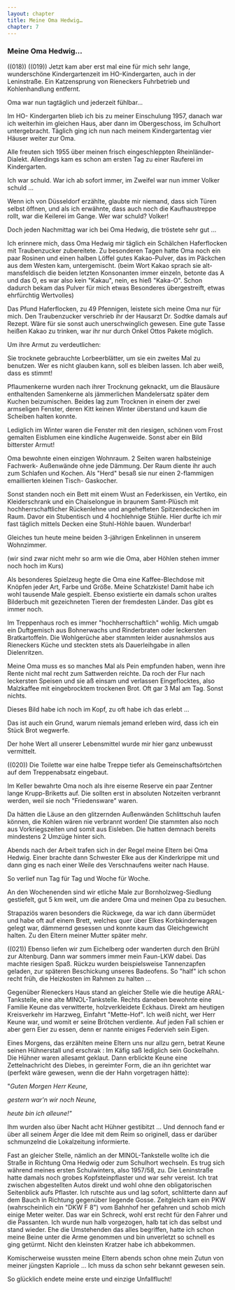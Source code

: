 ```yaml
---  
layout: chapter
title: Meine Oma Hedwig…
chapter: 7
---  
```


### Meine Oma Hedwig…

((018)) ((019)) Jetzt kam aber erst mal eine für mich sehr lange, wunderschöne
Kindergartenzeit im HO-Kindergarten, auch in der Leninstraße. Ein Katzensprung
von Rieneckers Fuhrbetrieb und Kohlenhandlung entfernt.

Oma war nun tagtäglich und jederzeit fühlbar…

Im HO- Kindergarten blieb ich bis zu meiner Einschulung 1957, danach war ich
weiterhin im gleichen Haus, aber dann im Obergeschoss, im Schulhort
untergebracht. Täglich ging ich nun nach meinem Kindergartentag vier Häuser
weiter zur Oma.

Alle freuten sich 1955 über meinen frisch eingeschleppten Rheinländer-Dialekt.
Allerdings kam es schon am ersten Tag zu einer Rauferei im Kindergarten.

Ich war schuld. War ich ab sofort immer, im Zweifel war nun immer Volker
schuld …

Wenn ich von Düsseldorf erzählte, glaubte mir niemand, dass sich Türen selbst
öffnen, und als ich erwähnte, dass auch noch die Kaufhaustreppe rollt, war die
Keilerei im Gange. Wer war schuld? Volker!

Doch jeden Nachmittag war ich bei Oma Hedwig, die tröstete sehr gut …

Ich erinnere mich, dass Oma Hedwig mir täglich ein Schälchen Haferflocken mit
Traubenzucker zubereitete. Zu besonderen Tagen hatte Oma noch ein paar Rosinen
und einen halben Löffel gutes Kakao-Pulver, das im Päckchen aus dem Westen
kam, untergemischt. (beim Wort Kakao sprach sie alt-mansfeldisch die beiden
letzten Konsonanten immer einzeln, betonte das A und das O, es war also kein
"Kakau", nein, es hieß "Kaka-O". Schon dadurch bekam das Pulver für mich etwas
Besonderes übergestreift, etwas ehrfürchtig Wertvolles)

Das Pfund Haferflocken, zu 49 Pfennigen, leistete sich meine Oma nur für mich.
Den Traubenzucker verschrieb ihr der Hausarzt Dr. Sodtke damals auf Rezept.
Wäre für sie sonst auch unerschwinglich gewesen. Eine gute Tasse heißen Kakao
zu trinken, war ihr nur durch Onkel Ottos Pakete möglich.

Um ihre Armut zu verdeutlichen:

Sie trocknete gebrauchte Lorbeerblätter, um sie ein zweites Mal zu benutzen.
Wer es nicht glauben kann, soll es bleiben lassen. Ich aber weiß, dass es
stimmt!

Pflaumenkerne wurden nach ihrer Trocknung geknackt, um die Blausäure
enthaltenden Samenkerne als jämmerlichen Mandelersatz später dem Kuchen
beizumischen. Beides lag zum Trocknen in einem der zwei armseligen Fenster,
deren Kitt keinen Winter überstand und kaum die Scheiben halten konnte.

Lediglich im Winter waren die Fenster mit den riesigen, schönen vom Frost
gemalten Eisblumen eine kindliche Augenweide. Sonst aber ein Bild bitterster
Armut!

Oma bewohnte einen einzigen Wohnraum. 2 Seiten waren halbsteinige Fachwerk-
Außenwände ohne jede Dämmung. Der Raum diente ihr auch zum Schlafen und
Kochen. Als "Herd" besaß sie nur einen 2-flammigen emaillierten kleinen Tisch-
Gaskocher.

Sonst standen noch ein Bett mit einem Wust an Federkissen, ein Vertiko, ein
Kleiderschrank und ein Chaiselongue in braunem Samt-Plüsch mit
hochherrschaftlicher Rückenlehne und angehefteten Spitzendeckchen im Raum.
Davor ein Stubentisch und 4 hochlehnige Stühle. Hier durfte ich mir fast
täglich mittels Decken eine Stuhl-Höhle bauen. Wunderbar!

Gleiches tun heute meine beiden 3-jährigen Enkelinnen in unserem Wohnzimmer.

(wir sind zwar nicht mehr so arm wie die Oma, aber Höhlen stehen immer noch
hoch im Kurs)

Als besonderes Spielzeug hegte die Oma eine Kaffee-Blechdose mit Knöpfen jeder
Art, Farbe und Größe. Meine Schatzkiste! Damit habe ich wohl tausende Male
gespielt. Ebenso existierte ein damals schon uraltes Bilderbuch mit
gezeichneten Tieren der fremdesten Länder. Das gibt es immer noch.

Im Treppenhaus roch es immer "hochherrschaftlich" wohlig. Mich umgab ein
Duftgemisch aus Bohnerwachs und Rinderbraten oder leckersten Bratkartoffeln.
Die Wohlgerüche aber stammten leider ausnahmslos aus Rieneckers Küche und
steckten stets als Dauerleihgabe in allen Dielenritzen.

Meine Oma muss es so manches Mal als Pein empfunden haben, wenn ihre Rente
nicht mal recht zum Sattwerden reichte. Da roch der Flur nach leckersten
Speisen und sie aß einsam und verlassen Eingeflocktes, also Malzkaffee mit
eingebrocktem trockenen Brot. Oft gar 3 Mal am Tag. Sonst nichts.

Dieses Bild habe ich noch im Kopf, zu oft habe ich das erlebt …

Das ist auch ein Grund, warum niemals jemand erleben wird, dass ich ein Stück
Brot wegwerfe.

Der hohe Wert all unserer Lebensmittel wurde mir hier ganz unbewusst
vermittelt.

((020)) Die Toilette war eine halbe Treppe tiefer als Gemeinschaftsörtchen auf
dem Treppenabsatz eingebaut.

Im Keller bewahrte Oma noch als ihre eiserne Reserve ein paar Zentner lange
Krupp-Briketts auf. Die sollten erst in absoluten Notzeiten verbrannt werden,
weil sie noch "Friedensware" waren.

Da hätten die Läuse an den glitzernden Außenwänden Schlittschuh laufen können,
die Kohlen wären nie verbrannt worden! Die stammten also noch aus
Vorkriegszeiten und somit aus Eisleben. Die hatten demnach bereits mindestens
2 Umzüge hinter sich.

Abends nach der Arbeit trafen sich in der Regel meine Eltern bei Oma Hedwig.
Einer brachte dann Schwester Elke aus der Kinderkrippe mit und dann ging es
nach einer Weile des Verschnaufens weiter nach Hause.

So verlief nun Tag für Tag und Woche für Woche.

An den Wochenenden sind wir etliche Male zur Bornholzweg-Siedlung gestiefelt,
gut 5 km weit, um die andere Oma und meinen Opa zu besuchen.

Strapaziös waren besonders die Rückwege, da war ich dann übermüdet und habe
oft auf einem Brett, welches quer über Elkes Korbkinderwagen gelegt war,
dämmernd gesessen und konnte kaum das Gleichgewicht halten. Zu den Eltern
meiner Mutter später mehr.

((021)) Ebenso liefen wir zum Eichelberg oder wanderten durch den Brühl zur
Altenburg. Dann war sommers immer mein Faun-LKW dabei. Das machte riesigen
Spaß. Rückzu wurden beispielsweise Tannenzapfen geladen, zur späteren
Beschickung unseres Badeofens. So "half" ich schon recht früh, die Heizkosten
im Rahmen zu halten …

Gegenüber Rieneckers Haus stand an gleicher Stelle wie die heutige ARAL-
Tankstelle, eine alte MINOL-Tankstelle. Rechts daneben bewohnte eine Familie
Keune das verwitterte, holzverkleidete Eckhaus. Direkt am heutigen
Kreisverkehr im Harzweg, Einfahrt "Mette-Hof". Ich weiß nicht, wer Herr Keune
war, und womit er seine Brötchen verdiente. Auf jeden Fall schien er aber gern
Eier zu essen, denn er nannte einiges Federvieh sein Eigen.

Eines Morgens, das erzählten meine Eltern uns nur allzu gern, betrat Keune
seinen Hühnerstall und erschrak : Im Käfig saß lediglich sein Gockelhahn. Die
Hühner waren allesamt geklaut. Dann erblickte Keune eine Zettelnachricht des
Diebes, in gereimter Form, die an ihn gerichtet war (perfekt wäre gewesen,
wenn die der Hahn vorgetragen hätte):

"_Guten Morgen Herr Keune,_

_gestern war'n wir noch Neune,_

_heute bin ich alleune!"_

Ihm wurden also über Nacht acht Hühner gestibitzt … Und dennoch fand er über
all seinem Ärger die Idee mit dem Reim so originell, dass er darüber
schmunzelnd die Lokalzeitung informierte.

Fast an gleicher Stelle, nämlich an der MINOL-Tankstelle wollte ich die Straße
in Richtung Oma Hedwig oder zum Schulhort wechseln. Es trug sich während
meines ersten Schulwinters, also 1957/58, zu. Die Leninstraße hatte damals
noch grobes Kopfsteinpflaster und war sehr vereist. Ich trat zwischen
abgestellten Autos direkt und wohl ohne den obligatorischen Seitenblick aufs
Pflaster. Ich rutschte aus und lag sofort, schlitterte dann auf dem Bauch in
Richtung gegenüber liegende Gosse. Zeitgleich kam ein PKW (wahrscheinlich ein
"DKW F 8") vom Bahnhof her gefahren und schob mich einige Meter weiter. Das
war ein Schreck, wohl erst recht für den Fahrer und die Passanten. Ich wurde
nun halb vorgezogen, halb tat ich das selbst und stand wieder. Ehe die
Umstehenden das alles begriffen, hatte ich schon meine Beine unter die Arme
genommen und bin unverletzt so schnell es ging getürmt. Nicht den kleinsten
Kratzer habe ich abbekommen.

Komischerweise wussten meine Eltern abends schon ohne mein Zutun von meiner
jüngsten Kapriole … Ich muss da schon sehr bekannt gewesen sein.

So glücklich endete meine erste und einzige Unfallflucht!

